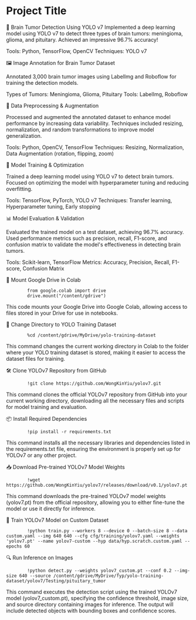 
# Project Title
🧠 Brain Tumor Detection Using YOLO v7
Implemented a deep learning model using YOLO v7 to detect three types of brain tumors: meningioma, glioma, and pituitary. Achieved an impressive 96.7% accuracy!

Tools: Python, TensorFlow, OpenCV
Techniques: YOLO v7

🖼️ Image Annotation for Brain Tumor Dataset

Annotated 3,000 brain tumor images using LabelImg and Roboflow for training the detection models.

Types of Tumors: Meningioma, Glioma, Pituitary
Tools: LabelImg, Roboflow

🔄 Data Preprocessing & Augmentation

Processed and augmented the annotated dataset to enhance model performance by increasing data variability. Techniques included resizing, normalization, and random transformations to improve model generalization.

Tools: Python, OpenCV, TensorFlow
Techniques: Resizing, Normalization, Data Augmentation (rotation, flipping, zoom)

🤖 Model Training & Optimization

Trained a deep learning model using YOLO v7 to detect brain tumors. Focused on optimizing the model with hyperparameter tuning and reducing overfitting.

Tools: TensorFlow, PyTorch, YOLO v7
Techniques: Transfer learning, Hyperparameter tuning, Early stopping

📊 Model Evaluation & Validation

Evaluated the trained model on a test dataset, achieving 96.7% accuracy. Used performance metrics such as precision, recall, F1-score, and confusion matrix to validate the model's effectiveness in detecting brain tumors.

Tools: Scikit-learn, TensorFlow
Metrics: Accuracy, Precision, Recall, F1-score, Confusion Matrix

💾 Mount Google Drive in Colab

            from google.colab import drive
            drive.mount("/content/gdrive")

This code mounts your Google Drive into Google Colab, allowing access to files stored in your Drive for use in notebooks.

📂 Change Directory to YOLO Training Dataset

            %cd /content/gdrive/MyDrive/yolo-training-dataset

This command changes the current working directory in Colab to the folder where your YOLO training dataset is stored, making it easier to access the dataset files for training.

🛠️ Clone YOLOv7 Repository from GitHub

            !git clone https://github.com/WongKinYiu/yolov7.git

This command clones the official YOLOv7 repository from GitHub into your current working directory, downloading all the necessary files and scripts for model training and evaluation.

📦 Install Required Dependencies

            !pip install -r requirements.txt

This command installs all the necessary libraries and dependencies listed in the requirements.txt file, ensuring the environment is properly set up for YOLOv7 or any other project.


📥 Download Pre-trained YOLOv7 Model Weights

            !wget https://github.com/WongKinYiu/yolov7/releases/download/v0.1/yolov7.pt

This command downloads the pre-trained YOLOv7 model weights (yolov7.pt) from the official repository, allowing you to either fine-tune the model or use it directly for inference.

🚀 Train YOLOv7 Model on Custom Dataset

            !python train.py --workers 8 --device 0 --batch-size 8 --data custom.yaml --img 640 640 --cfg cfg/training/yolov7.yaml --weights 'yolov7.pt' --name yolov7-custom --hyp data/hyp.scratch.custom.yaml --epochs 60

🔍 Run Inference on Images

            !python detect.py --weights yolov7_custom.pt --conf 0.2 --img-size 640 --source /content/gdrive/MyDrive/fyp/yolo-training-dataset/yolov7/Testing/pituitary_tumor

This command executes the detection script using the trained YOLOv7 model (yolov7_custom.pt), specifying the confidence threshold, image size, and source directory containing images for inference. The output will include detected objects with bounding boxes and confidence scores.
